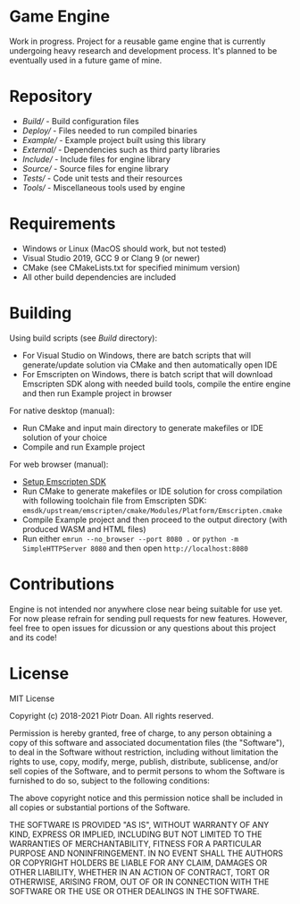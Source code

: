 Game Engine
===

Work in progress. Project for a reusable game engine that is currently undergoing heavy research and development process. It's planned to be eventually used in a future game of mine.

Repository
===

* *Build/* - Build configuration files
* *Deploy/* - Files needed to run compiled binaries
* *Example/* - Example project built using this library
* *External/* - Dependencies such as third party libraries
* *Include/* - Include files for engine library
* *Source/* - Source files for engine library
* *Tests/* - Code unit tests and their resources
* *Tools/* - Miscellaneous tools used by engine

Requirements
===
* Windows or Linux (MacOS should work, but not tested)
* Visual Studio 2019, GCC 9 or Clang 9 (or newer)
* CMake (see CMakeLists.txt for specified minimum version)
* All other build dependencies are included

Building
===
Using build scripts (see *Build* directory):
* For Visual Studio on Windows, there are batch scripts that will generate/update solution via CMake and then automatically open IDE
* For Emscripten on Windows, there is batch script that will download Emscripten SDK along with needed build tools, compile the entire engine and then run Example project in browser

For native desktop (manual):
* Run CMake and input main directory to generate makefiles or IDE solution of your choice
* Compile and run Example project

For web browser (manual):
* [Setup Emscripten SDK](https://webassembly.org/getting-started/developers-guide/)
* Run CMake to generate makefiles or IDE solution for cross compilation with following toolchain file from Emscripten SDK: `emsdk/upstream/emscripten/cmake/Modules/Platform/Emscripten.cmake`
* Compile Example project and then proceed to the output directory (with produced WASM and HTML files)
* Run either `emrun --no_browser --port 8080 .` or `python -m SimpleHTTPServer 8080` and then open `http://localhost:8080`

Contributions
===
Engine is not intended nor anywhere close near being suitable for use yet. For now please refrain for sending pull requests for new features. However, feel free to open issues for dicussion or any questions about this project and its code!

License
===
MIT License

Copyright (c) 2018-2021 Piotr Doan. All rights reserved.

Permission is hereby granted, free of charge, to any person obtaining a copy of this software and associated documentation files (the "Software"), to deal in the Software without restriction, including without limitation the rights to use, copy, modify, merge, publish, distribute, sublicense, and/or sell copies of the Software, and to permit persons to whom the Software is furnished to do so, subject to the following conditions:

The above copyright notice and this permission notice shall be included in all copies or substantial portions of the Software.

THE SOFTWARE IS PROVIDED "AS IS", WITHOUT WARRANTY OF ANY KIND, EXPRESS OR IMPLIED, INCLUDING BUT NOT LIMITED TO THE WARRANTIES OF MERCHANTABILITY, FITNESS FOR A PARTICULAR PURPOSE AND NONINFRINGEMENT. IN NO EVENT SHALL THE AUTHORS OR COPYRIGHT HOLDERS BE LIABLE FOR ANY CLAIM, DAMAGES OR OTHER LIABILITY, WHETHER IN AN ACTION OF CONTRACT, TORT OR OTHERWISE, ARISING FROM, OUT OF OR IN CONNECTION WITH THE SOFTWARE OR THE USE OR OTHER DEALINGS IN THE SOFTWARE.
